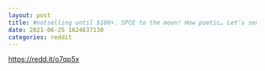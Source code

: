```yaml
--- 
layout: post 
title: #notselling until $100+. SPCE to the moon! How poetic… Let’s send some apes into space! 🚀 🦍🌕 
date: 2021-06-25 1624637130 
categories: reddit 
--- 
```

https://redd.it/o7qp5x